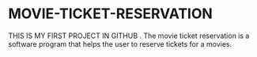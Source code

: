 # MOVIE-TICKET-RESERVATION
THIS IS MY FIRST PROJECT IN GITHUB .
The movie ticket reservation is a software program that helps the user to reserve tickets for a movies. 
